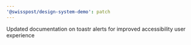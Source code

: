 ```yaml
---
'@swisspost/design-system-demo': patch
---
```


Updated documentation on toastr alerts for improved accessibility user experience
